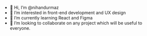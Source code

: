 - 👋 Hi, I’m @nihandurmaz
- 👀 I’m interested in front-end development and UX design
- 🌱 I’m currently learning React and Figma
- 💞️ I’m looking to collaborate on any project which will be useful to everyone.


<!---
nihandurmaz/nihandurmaz is a ✨ special ✨ repository because its `README.md` (this file) appears on your GitHub profile.
You can click the Preview link to take a look at your changes.
--->
